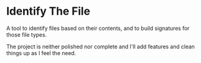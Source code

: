 # Identify The File
A tool to identify files based on their contents, and to build signatures for those file types.

The project is neither polished nor complete and I'll add features and clean things up as I feel the need.
